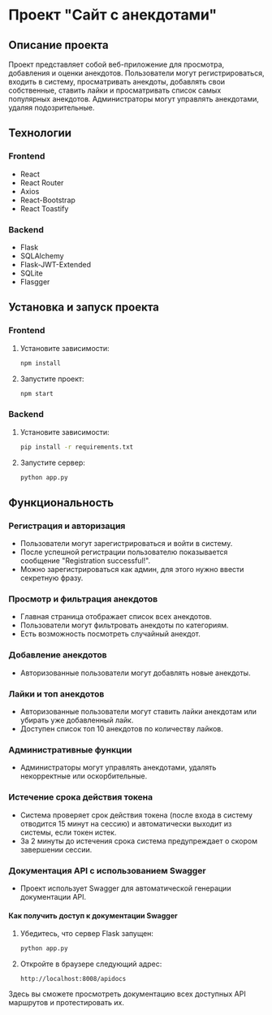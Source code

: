 # Проект "Сайт с анекдотами"

## Описание проекта
Проект представляет собой веб-приложение для просмотра, добавления и оценки анекдотов. Пользователи могут регистрироваться, входить в систему, просматривать анекдоты, добавлять свои собственные, ставить лайки и просматривать список самых популярных анекдотов. Администраторы могут управлять анекдотами, удаляя подозрительные.

## Технологии

### Frontend
- React
- React Router
- Axios
- React-Bootstrap
- React Toastify

### Backend
- Flask
- SQLAlchemy
- Flask-JWT-Extended
- SQLite
- Flasgger

## Установка и запуск проекта

### Frontend

1. Установите зависимости:
    ```bash
    npm install
    ```

2. Запустите проект:
    ```bash
    npm start
    ```

### Backend

1. Установите зависимости:
    ```bash
    pip install -r requirements.txt
    ```

2. Запустите сервер:
    ```bash
    python app.py
    ```

## Функциональность

### Регистрация и авторизация
- Пользователи могут зарегистрироваться и войти в систему.
- После успешной регистрации пользователю показывается сообщение "Registration successful!".
- Можно зарегистрироваться как админ, для этого нужно ввести секретную фразу.

### Просмотр и фильтрация анекдотов
- Главная страница отображает список всех анекдотов.
- Пользователи могут фильтровать анекдоты по категориям.
- Есть возможность посмотреть случайный анекдот.

### Добавление анекдотов
- Авторизованные пользователи могут добавлять новые анекдоты.

### Лайки и топ анекдотов
- Авторизованные пользователи могут ставить лайки анекдотам или убирать уже добавленный лайк.
- Доступен список топ 10 анекдотов по количеству лайков.

### Административные функции
- Администраторы могут управлять анекдотами, удалять некорректные или оскорбительные.

### Истечение срока действия токена
- Система проверяет срок действия токена (после входа в систему отводится 15 минут на сессию) и автоматически выходит из системы, если токен истек.
- За 2 минуты до истечения срока система предупреждает о скором завершении сессии.

### Документация API с использованием Swagger
- Проект использует Swagger для автоматической генерации документации API.

#### Как получить доступ к документации Swagger

1. Убедитесь, что сервер Flask запущен:
    ```bash
    python app.py
    ```

2. Откройте в браузере следующий адрес:
    ```
    http://localhost:8008/apidocs
    ```

Здесь вы сможете просмотреть документацию всех доступных API маршрутов и протестировать их.
